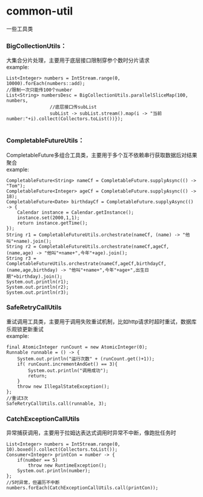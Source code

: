 # common-util
一些工具类

### BigCollectionUtils：  
大集合分片处理，主要用于底层接口限制穿参个数时分片请求  
example:  
```
List<Integer> numbers = IntStream.range(0, 10000).forEach(numbers::add);
//限制一次只能传100个number
List<String> numbersDesc = BigCollectionUtils.parallelSliceMap(100, numbers,
                //底层接口传subList
                subList -> subList.stream().map(i -> "当前number:"+i).collect(Collectors.toList())});
                
```


### CompletableFutureUtils： 
CompletableFuture多组合工具类，主要用于多个互不依赖串行获取数据后对结果聚合  
example:  
```
CompletableFuture<String> nameCf = CompletableFuture.supplyAsync(() -> "Tom");
CompletableFuture<Integer> ageCf = CompletableFuture.supplyAsync(() -> 18);
CompletableFuture<Date> birthdayCf = CompletableFuture.supplyAsync(() -> {
    Calendar instance = Calendar.getInstance();
    instance.set(2000,1,1);
    return instance.getTime();
});
String r1 = CompletableFutureUtils.orchestrate(nameCf, (name) -> "他叫"+name).join();
String r2 = CompletableFutureUtils.orchestrate(nameCf,ageCf, (name,age) -> "他叫"+name+",今年"+age).join();
String r3 = CompletableFutureUtils.orchestrate(nameCf,ageCf,birthdayCf, (name,age,birthday) -> "他叫"+name+",今年"+age+",出生日期"+birthday).join();
System.out.println(r1);
System.out.println(r2);
System.out.println(r3);
```

### SafeRetryCallUtils
重试调用工具类，主要用于调用失败重试机制，比如http请求时超时重试，数据库乐观锁更新重试  
example:  
```
final AtomicInteger runCount = new AtomicInteger(0);
Runnable runnable = () -> {
    System.out.println("运行次数" + (runCount.get()+1));
    if( runCount.incrementAndGet() == 3){
        System.out.println("调用成功");
        return;
    }
    throw new IllegalStateException();
};
//重试3次
SafeRetryCallUtils.call(runnable, 3);
```

### CatchExceptionCallUtils
异常捕获调用，主要用于拉姆达表达式调用时异常不中断，像跑批任务时  
```
List<Integer> numbers = IntStream.range(0, 10).boxed().collect(Collectors.toList());
Consumer<Integer> printCon = number -> {
    if(number == 5)
        throw new RuntimeException();
    System.out.println(number);
};
//5时异常，但遍历不中断
numbers.forEach(CatchExceptionCallUtils.call(printCon));
```
